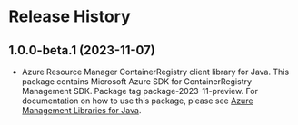 # Release History

## 1.0.0-beta.1 (2023-11-07)

- Azure Resource Manager ContainerRegistry client library for Java. This package contains Microsoft Azure SDK for ContainerRegistry Management SDK.  Package tag package-2023-11-preview. For documentation on how to use this package, please see [Azure Management Libraries for Java](https://aka.ms/azsdk/java/mgmt).
